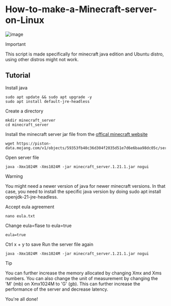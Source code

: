 # How-to-make-a-Minecraft-server-on-Linux

![image](https://github.com/user-attachments/assets/8887f7b7-efe4-407d-a7a5-9d161bf1d238)
> [!IMPORTANT]
> This script is made specifically for minecraft java edition and Ubuntu distro, using other distros might not work.
## Tutorial
Install java
```
sudo apt update && sudo apt upgrade -y
sudo apt install default-jre-headless
```
Create a directory 
```
mkdir minecraft_server
cd minecraft_server
```
Install the minecraft server jar file from the [offical minecraft website](https://www.minecraft.net/en-us/download/server)
```
wget https://piston-data.mojang.com/v1/objects/59353fb40c36d304f2035d51e7d6e6baa98dc05c/server.jar
```
Open server file
```
java -Xmx1024M -Xms1024M -jar minecraft_server.1.21.1.jar nogui
```
> [!WARNING]
> You might need a newer version of java for newer minecraft versions. In that case, you need to install the specific java version by doing sudo apt install openjdk-21-jre-headless.

Accept eula agreement 
```
nano eula.txt
```
Change eula=flase to eula=true
```
eula=true
```
Ctrl x + y to save
Run the server file again
```
java -Xmx1024M -Xms1024M -jar minecraft_server.1.21.1.jar nogui
```
> [!TIP]
> You can further increase the memory allocated by changing Xmx and Xms numbers. You can also change the unit of measurement by changing the 'M' (mb) on Xmx1024M to 'G' (gb). This can further increase the performance of the server and decrease latency.

You're all done!
